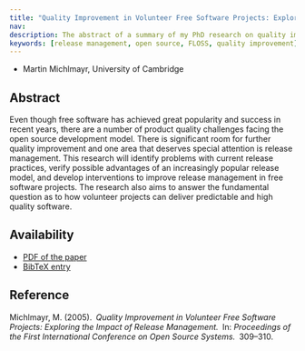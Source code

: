 ```yaml
---
title: "Quality Improvement in Volunteer Free Software Projects: Exploring the Impact of Release"
nav:
description: The abstract of a summary of my PhD research on quality improvement and release management
keywords: [release management, open source, FLOSS, quality improvement]
---
```


<ul class = "author">
<li><span class = "author">Martin Michlmayr,</span>
    <span class = "affiliation">University of Cambridge</span></li>
</ul>

<h2>Abstract</h2>

Even though free software has achieved great popularity and success in
recent years, there are a number of product quality challenges facing the
open source development model.  There is significant room for further
quality improvement and one area that deserves special attention is release
management.  This research will identify problems with current release
practices, verify possible advantages of an increasingly popular release
model, and develop interventions to improve release management in free
software projects.  The research also aims to answer the fundamental
question as to how volunteer projects can deliver predictable and high
quality software.

<h2>Availability</h2>

<ul>

<li><a href = "../michlmayr-quality_improvement_release.pdf">PDF of the
paper</a></li>

<li><a href = "../michlmayr-quality_improvement_release.bib">BibTeX
entry</a></li>

</ul>

<h2>Reference</h2>

Michlmayr, M. (2005).&ensp;<i>Quality Improvement in Volunteer Free
Software Projects: Exploring the Impact of Release Management.</i>&ensp;In:
<i>Proceedings of the First International Conference on Open Source
Systems.</i>&ensp;309&ndash;310.

